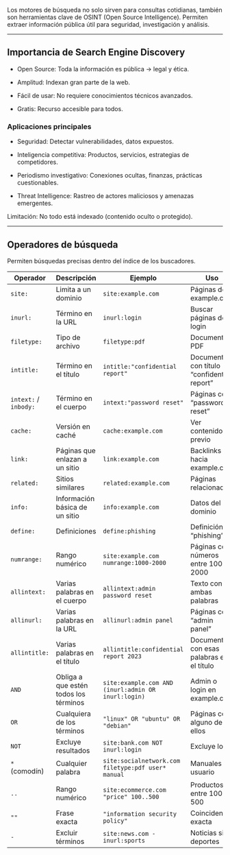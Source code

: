 

Los motores de búsqueda no solo sirven para consultas cotidianas, también son herramientas clave de OSINT (Open Source Intelligence). Permiten extraer información pública útil para seguridad, investigación y análisis.

---

## Importancia de Search Engine Discovery

- Open Source: Toda la información es pública → legal y ética.
    
- Amplitud: Indexan gran parte de la web.
    
- Fácil de usar: No requiere conocimientos técnicos avanzados.
    
- Gratis: Recurso accesible para todos.
    

### Aplicaciones principales

- Seguridad: Detectar vulnerabilidades, datos expuestos.
    
- Inteligencia competitiva: Productos, servicios, estrategias de competidores.
    
- Periodismo investigativo: Conexiones ocultas, finanzas, prácticas cuestionables.
    
- Threat Intelligence: Rastreo de actores maliciosos y amenazas emergentes.
    

Limitación: No todo está indexado (contenido oculto o protegido).

---

## Operadores de búsqueda

Permiten búsquedas precisas dentro del índice de los buscadores.

|Operador|Descripción|Ejemplo|Uso|
|---|---|---|---|
|`site:`|Limita a un dominio|`site:example.com`|Páginas de example.com|
|`inurl:`|Término en la URL|`inurl:login`|Buscar páginas de login|
|`filetype:`|Tipo de archivo|`filetype:pdf`|Documentos PDF|
|`intitle:`|Término en el título|`intitle:"confidential report"`|Documentos con título “confidential report”|
|`intext:` / `inbody:`|Término en el cuerpo|`intext:"password reset"`|Páginas con “password reset”|
|`cache:`|Versión en caché|`cache:example.com`|Ver contenido previo|
|`link:`|Páginas que enlazan a un sitio|`link:example.com`|Backlinks hacia example.com|
|`related:`|Sitios similares|`related:example.com`|Páginas relacionadas|
|`info:`|Información básica de un sitio|`info:example.com`|Datos del dominio|
|`define:`|Definiciones|`define:phishing`|Definición de “phishing”|
|`numrange:`|Rango numérico|`site:example.com numrange:1000-2000`|Páginas con números entre 1000-2000|
|`allintext:`|Varias palabras en el cuerpo|`allintext:admin password reset`|Texto con ambas palabras|
|`allinurl:`|Varias palabras en la URL|`allinurl:admin panel`|Páginas con “admin panel”|
|`allintitle:`|Varias palabras en el título|`allintitle:confidential report 2023`|Documentos con esas palabras en el título|
|`AND`|Obliga a que estén todos los términos|`site:example.com AND (inurl:admin OR inurl:login)`|Admin o login en example.com|
|`OR`|Cualquiera de los términos|`"linux" OR "ubuntu" OR "debian"`|Páginas con alguno de ellos|
|`NOT`|Excluye resultados|`site:bank.com NOT inurl:login`|Excluye login|
|`*` (comodín)|Cualquier palabra|`site:socialnetwork.com filetype:pdf user* manual`|Manuales de usuario|
|`..`|Rango numérico|`site:ecommerce.com "price" 100..500`|Productos entre 100-500|
|`""`|Frase exacta|`"information security policy"`|Coincidencia exacta|
|`-`|Excluir términos|`site:news.com -inurl:sports`|Noticias sin deportes|